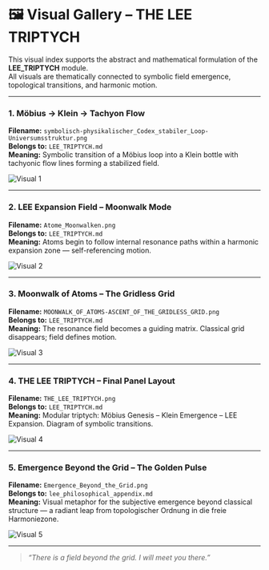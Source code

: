 # 🖼️ Visual Gallery – THE LEE TRIPTYCH

This visual index supports the abstract and mathematical formulation of the **LEE_TRIPTYCH** module.  
All visuals are thematically connected to symbolic field emergence, topological transitions, and harmonic motion.

---

### 1. Möbius → Klein → Tachyon Flow

**Filename:** `symbolisch-physikalischer_Codex_stabiler_Loop-Universumsstruktur.png`  
**Belongs to:** `LEE_TRIPTYCH.md`  
**Meaning:** Symbolic transition of a Möbius loop into a Klein bottle with tachyonic flow lines forming a stabilized field.

![Visual 1](visuals/symbolisch-physikalischer_Codex_stabiler_Loop-Universumsstruktur.png)

---

### 2. LEE Expansion Field – Moonwalk Mode

**Filename:** `Atome_Moonwalken.png`  
**Belongs to:** `LEE_TRIPTYCH.md`  
**Meaning:** Atoms begin to follow internal resonance paths within a harmonic expansion zone — self-referencing motion.

![Visual 2](visuals/Atome_Moonwalken.png)

---

### 3. Moonwalk of Atoms – The Gridless Grid

**Filename:** `MOONWALK_OF_ATOMS-ASCENT_OF_THE_GRIDLESS_GRID.png`  
**Belongs to:** `LEE_TRIPTYCH.md`  
**Meaning:** The resonance field becomes a guiding matrix. Classical grid disappears; field defines motion.

![Visual 3](visuals/MOONWALK_OF_ATOMS-ASCENT_OF_THE_GRIDLESS_GRID.png)

---

### 4. THE LEE TRIPTYCH – Final Panel Layout

**Filename:** `THE_LEE_TRIPTYCH.png`  
**Belongs to:** `LEE_TRIPTYCH.md`  
**Meaning:** Modular triptych: Möbius Genesis – Klein Emergence – LEE Expansion. Diagram of symbolic transitions.

![Visual 4](visuals/THE_LEE_TRIPTYCH.png)

---
### 5. Emergence Beyond the Grid – The Golden Pulse

**Filename:** `Emergence_Beyond_the_Grid.png`  
**Belongs to:** `lee_philosophical_appendix.md`  
**Meaning:** Visual metaphor for the subjective emergence beyond classical structure — a radiant leap from topologischer Ordnung in die freie Harmoniezone.

![Visual 5](visuals/Emergence_Beyond_the_Grid.png)

---

> *“There is a field beyond the grid. I will meet you there.”*

